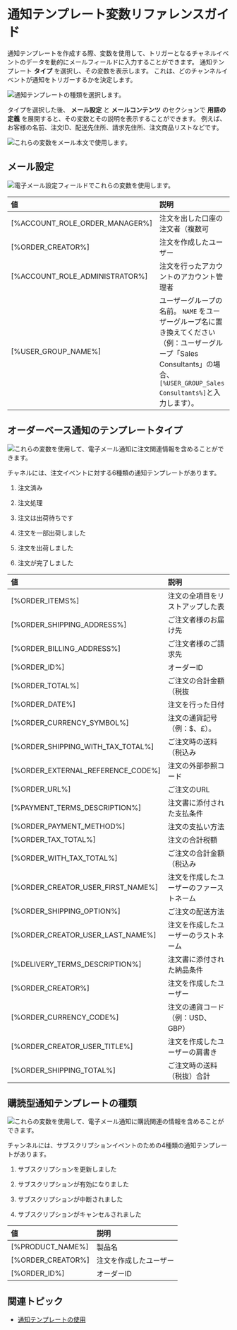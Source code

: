 # 通知テンプレート変数リファレンスガイド

通知テンプレートを作成する際、変数を使用して、トリガーとなるチャネルイベントのデータを動的にメールフィールドに入力することができます。 通知テンプレート **タイプ** を選択し、その変数を表示します。 これは、どのチャンネルイベントが通知をトリガーするかを決定します。

![通知テンプレートの種類を選択します。](./notification-template-variables-reference-guide/images/01.png)

タイプを選択した後、 **メール設定** と **メールコンテンツ** のセクションで **用語の定義** を展開すると、その変数とその説明を表示することができます。 例えば、お客様の名前、注文ID、配送先住所、請求先住所、注文商品リストなどです。

![これらの変数をメール本文で使用します。](./notification-template-variables-reference-guide/images/02.png)

## メール設定

![電子メール設定フィールドでこれらの変数を使用します。](./notification-template-variables-reference-guide/images/03.png)

| 値                                | 説明                                                                                                                    |
|:-------------------------------- |:--------------------------------------------------------------------------------------------------------------------- |
| [%ACCOUNT_ROLE_ORDER_MANAGER%] | 注文を出した口座の注文者（複数可                                                                                                      |
| [%ORDER_CREATOR%]                | 注文を作成したユーザー                                                                                                           |
| [%ACCOUNT_ROLE_ADMINISTRATOR%] | 注文を行ったアカウントのアカウント管理者                                                                                                  |
| [%USER_GROUP_NAME%]            | ユーザーグループの名前。 `NAME` をユーザーグループ名に置き換えてください（例：ユーザーグループ「Sales Consultants」の場合、 `[%USER_GROUP_Sales Consultants%]`と入力します）。 |

## オーダーベース通知のテンプレートタイプ

![これらの変数を使用して、電子メール通知に注文関連情報を含めることができます。](./notification-template-variables-reference-guide/images/04.png)

チャネルには、注文イベントに対する6種類の通知テンプレートがあります。

1. 注文済み

1. 注文処理

1. 注文は出荷待ちです

1. 注文を一部出荷しました

1. 注文を出荷しました

1. 注文が完了しました

| 値                                     | 説明                   |
|:------------------------------------- |:-------------------- |
| [%ORDER_ITEMS%]                       | 注文の全項目をリストアップした表     |
| [%ORDER_SHIPPING_ADDRESS%]          | ご注文者様のお届け先           |
| [%ORDER_BILLING_ADDRESS%]           | ご注文者様のご請求先           |
| [%ORDER_ID%]                          | オーダーID               |
| [%ORDER_TOTAL%]                       | ご注文の合計金額（税抜          |
| [%ORDER_DATE%]                        | 注文を行った日付             |
| [%ORDER_CURRENCY_SYMBOL%]           | 注文の通貨記号（例：$、£）。      |
| [%ORDER_SHIPPING_WITH_TAX_TOTAL%] | ご注文時の送料（税込み          |
| [%ORDER_EXTERNAL_REFERENCE_CODE%]   | 注文の外部参照コード           |
| [%ORDER_URL%]                         | ご注文のURL              |
| [%PAYMENT_TERMS_DESCRIPTION%]       | 注文書に添付された支払条件        |
| [%ORDER_PAYMENT_METHOD%]            | 注文の支払い方法             |
| [%ORDER_TAX_TOTAL%]                 | 注文の合計税額              |
| [%ORDER_WITH_TAX_TOTAL%]            | ご注文の合計金額（税込み         |
| [%ORDER_CREATOR_USER_FIRST_NAME%] | 注文を作成したユーザーのファーストネーム |
| [%ORDER_SHIPPING_OPTION%]           | ご注文の配送方法             |
| [%ORDER_CREATOR_USER_LAST_NAME%]  | 注文を作成したユーザーのラストネーム   |
| [%DELIVERY_TERMS_DESCRIPTION%]      | 注文書に添付された納品条件        |
| [%ORDER_CREATOR%]                     | 注文を作成したユーザー          |
| [%ORDER_CURRENCY_CODE%]             | 注文の通貨コード（例：USD、GBP）  |
| [%ORDER_CREATOR_USER_TITLE%]        | 注文を作成したユーザーの肩書き      |
| [%ORDER_SHIPPING_TOTAL%]            | ご注文時の送料（税抜）合計        |

## 購読型通知テンプレートの種類

![これらの変数を使用して、電子メール通知に購読関連の情報を含めることができます。](./notification-template-variables-reference-guide/images/05.png)

チャンネルには、サブスクリプションイベントのための4種類の通知テンプレートがあります。

1. サブスクリプションを更新しました

1. サブスクリプションが有効になりました

1. サブスクリプションが中断されました

1. サブスクリプションがキャンセルされました

| 値                 | 説明          |
|:----------------- |:----------- |
| [%PRODUCT_NAME%]  | 製品名         |
| [%ORDER_CREATOR%] | 注文を作成したユーザー |
| [%ORDER_ID%]      | オーダーID      |

## 関連トピック

* [通知テンプレートの使用](./using-notification-templates.md)
